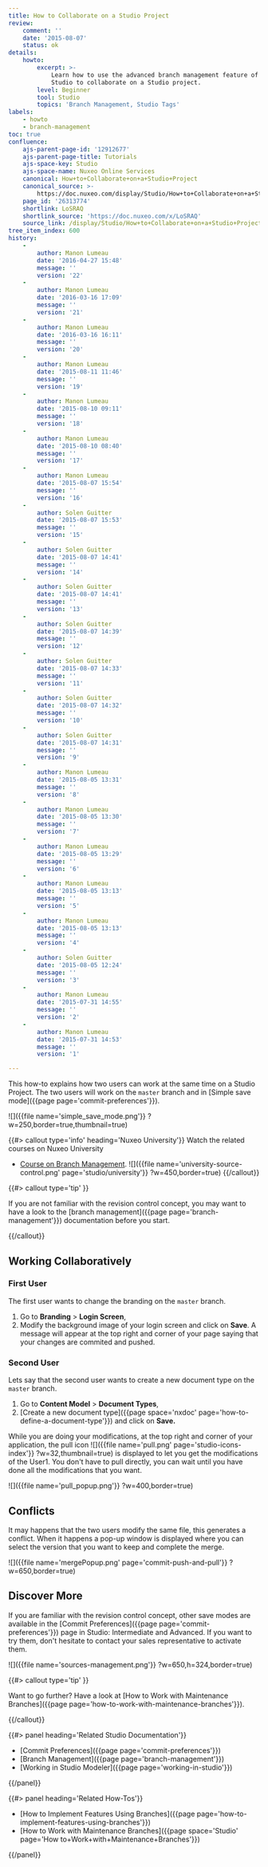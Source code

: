```yaml
---
title: How to Collaborate on a Studio Project
review:
    comment: ''
    date: '2015-08-07'
    status: ok
details:
    howto:
        excerpt: >-
            Learn how to use the advanced branch management feature of Nuxeo
            Studio to collaborate on a Studio project.
        level: Beginner
        tool: Studio
        topics: 'Branch Management, Studio Tags'
labels:
    - howto
    - branch-management
toc: true
confluence:
    ajs-parent-page-id: '12912677'
    ajs-parent-page-title: Tutorials
    ajs-space-key: Studio
    ajs-space-name: Nuxeo Online Services
    canonical: How+to+Collaborate+on+a+Studio+Project
    canonical_source: >-
        https://doc.nuxeo.com/display/Studio/How+to+Collaborate+on+a+Studio+Project
    page_id: '26313774'
    shortlink: LoSRAQ
    shortlink_source: 'https://doc.nuxeo.com/x/LoSRAQ'
    source_link: /display/Studio/How+to+Collaborate+on+a+Studio+Project
tree_item_index: 600
history:
    -
        author: Manon Lumeau
        date: '2016-04-27 15:48'
        message: ''
        version: '22'
    -
        author: Manon Lumeau
        date: '2016-03-16 17:09'
        message: ''
        version: '21'
    -
        author: Manon Lumeau
        date: '2016-03-16 16:11'
        message: ''
        version: '20'
    -
        author: Manon Lumeau
        date: '2015-08-11 11:46'
        message: ''
        version: '19'
    -
        author: Manon Lumeau
        date: '2015-08-10 09:11'
        message: ''
        version: '18'
    -
        author: Manon Lumeau
        date: '2015-08-10 08:40'
        message: ''
        version: '17'
    -
        author: Manon Lumeau
        date: '2015-08-07 15:54'
        message: ''
        version: '16'
    -
        author: Solen Guitter
        date: '2015-08-07 15:53'
        message: ''
        version: '15'
    -
        author: Solen Guitter
        date: '2015-08-07 14:41'
        message: ''
        version: '14'
    -
        author: Solen Guitter
        date: '2015-08-07 14:41'
        message: ''
        version: '13'
    -
        author: Solen Guitter
        date: '2015-08-07 14:39'
        message: ''
        version: '12'
    -
        author: Solen Guitter
        date: '2015-08-07 14:33'
        message: ''
        version: '11'
    -
        author: Solen Guitter
        date: '2015-08-07 14:32'
        message: ''
        version: '10'
    -
        author: Solen Guitter
        date: '2015-08-07 14:31'
        message: ''
        version: '9'
    -
        author: Manon Lumeau
        date: '2015-08-05 13:31'
        message: ''
        version: '8'
    -
        author: Manon Lumeau
        date: '2015-08-05 13:30'
        message: ''
        version: '7'
    -
        author: Manon Lumeau
        date: '2015-08-05 13:29'
        message: ''
        version: '6'
    -
        author: Manon Lumeau
        date: '2015-08-05 13:13'
        message: ''
        version: '5'
    -
        author: Manon Lumeau
        date: '2015-08-05 13:13'
        message: ''
        version: '4'
    -
        author: Solen Guitter
        date: '2015-08-05 12:24'
        message: ''
        version: '3'
    -
        author: Manon Lumeau
        date: '2015-07-31 14:55'
        message: ''
        version: '2'
    -
        author: Manon Lumeau
        date: '2015-07-31 14:53'
        message: ''
        version: '1'

---
```

This how-to explains how two users can work at the same time on a Studio Project. The two users will work on the `master` branch and in [Simple save mode]({{page page='commit-preferences'}}).

![]({{file name='simple_save_mode.png'}} ?w=250,border=true,thumbnail=true)

{{#> callout type='info' heading='Nuxeo University'}}
Watch the related courses on Nuxeo University
- [Course on Branch Management](https://university.nuxeo.com/learn/public/course/view/elearning/62/understanding-nuxeo-studios-source-control-mechanism).
![]({{file name='university-source-control.png' page='studio/university'}} ?w=450,border=true)
{{/callout}}

{{#> callout type='tip' }}

If you are not familiar with the revision control concept, you may want to have a look to the [branch management]({{page page='branch-management'}}) documentation before you start.

{{/callout}}

## Working Collaboratively

### First User

The first user wants to change the branding on the `master` branch.

1.  Go to **Branding**&nbsp;> **Login Screen**,
2.  Modify the background image of your login screen and click on **Save**.
    A message will appear at the top right and corner of your page saying that your changes are commited and pushed.

### Second User

Lets say that the second user wants to create a new document type on the `master` branch.

1.  Go to **Content Model**&nbsp;> **Document Types**,
2.  [Create a new document type]({{page space='nxdoc' page='how-to-define-a-document-type'}}) and click on **Save.**

While you are doing your modifications, at the top right and corner of your application, the pull icon&nbsp;![]({{file name='pull.png' page='studio-icons-index'}} ?w=32,thumbnail=true) is displayed to let you get the modifications of the User1\. You don't have to pull directly, you can wait until you have done all the modifications that you want.

![]({{file name='pull_popup.png'}} ?w=400,border=true)

## Conflicts

It may happens that the two users modify the same file, this generates a conflict. When it happens a pop-up window is displayed where you can select the version that you want to keep and complete the merge.

![]({{file name='mergePopup.png' page='commit-push-and-pull'}} ?w=650,border=true)

## Discover More

If you are familiar with the revision control concept, other save modes are available in the [Commit Preferences]({{page page='commit-preferences'}}) page in Studio: Intermediate and Advanced. If you want to try them, don't hesitate to contact your sales representative to activate them.

![]({{file name='sources-management.png'}} ?w=650,h=324,border=true)

{{#> callout type='tip' }}

Want to go further? Have a look at [How to Work with Maintenance Branches]({{page page='how-to-work-with-maintenance-branches'}}).

{{/callout}}

<div class="row" data-equalizer data-equalize-on="medium">
<div class="column medium-6">
{{#> panel heading='Related Studio Documentation'}}

- [Commit Preferences]({{page page='commit-preferences'}})
- [Branch Management]({{page page='branch-management'}})
- [Working in Studio Modeler]({{page page='working-in-studio'}})

{{/panel}}
</div>

<div class="column medium-6">
{{#> panel heading='Related How-Tos'}}

- [How to Implement Features Using Branches]({{page page='how-to-implement-features-using-branches'}})
- [How to Work with Maintenance Branches]({{page space='Studio' page='How to+Work+with+Maintenance+Branches'}})

{{/panel}}
</div>
</div>
